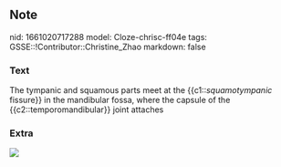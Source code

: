 ## Note
nid: 1661020717288
model: Cloze-chrisc-ff04e
tags: GSSE::!Contributor::Christine_Zhao
markdown: false

### Text
<div>
  <div>
    <div>
      The tympanic and squamous parts meet at the
      {{c1::<span style="font-style: italic;">squamotympanic</span>
      fissure}} in the mandibular fossa, where the capsule of the
      {{c2::temporomandibular}} joint attaches
    </div>
  </div>
</div>

### Extra
<img src="Gray137.png">
